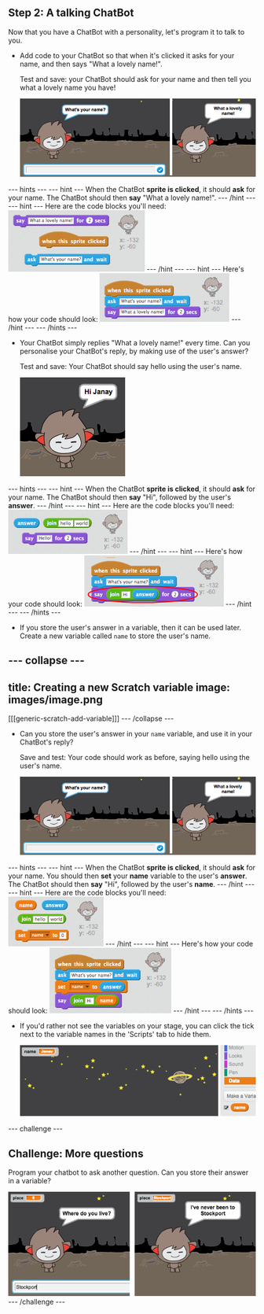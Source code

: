 ## Step 2: A talking ChatBot

Now that you have a ChatBot with a personality, let's program it to talk to you.

+ Add code to your ChatBot so that when it's clicked it asks for your name, and then says "What a lovely name!".

    Test and save: your ChatBot should ask for your name and then tell you what a lovely name you have!

    ![Testing a ChatBot response](images/chatbot-ask-test.png)

--- hints ---
--- hint ---
When the ChatBot __sprite is clicked__, it should __ask__ for your name. The ChatBot should then __say__ "What a lovely name!".
--- /hint ---
--- hint ---
Here are the code blocks you'll need:
![Blocks for a ChatBot reply](images/chatbot-ask-blocks.png)
--- /hint ---
--- hint ---
Here's how your code should look:
![Code for a ChatBot reply](images/chatbot-ask-code.png)
--- /hint ---
--- /hints ---

+ Your ChatBot simply replies "What a lovely name!" every time. Can you personalise your ChatBot's reply, by making use of the user's answer?

    Test and save: Your ChatBot should say hello using the user's name.

    ![Testing a personalised reply](images/chatbot-answer-test.png)

--- hints ---
--- hint ---
When the ChatBot __sprite is clicked__, it should __ask__ for your name. The ChatBot should then __say__ "Hi", followed by the user's __answer__.
--- /hint ---
--- hint ---
Here are the code blocks you'll need:
![Blocks for a personalised reply](images/chatbot-answer-blocks.png)
--- /hint ---
--- hint ---
Here's how your code should look:
![Code for a personalised reply](images/chatbot-answer-code.png)
--- /hint ---
--- /hints ---

+ If you store the user's answer in a variable, then it can be used later. Create a new variable called `name` to store the user's name.

--- collapse ---
---
title: Creating a new Scratch variable
image: images/image.png
---
[[[generic-scratch-add-variable]]]
--- /collapse ---

+ Can you store the user's answer in your `name` variable, and use it in your ChatBot's reply?

    Save and test: Your code should work as before, saying hello using the user's name.

    ![Testing a 'name' variable](images/chatbot-ask-test.png)

--- hints ---
--- hint ---
When the ChatBot __sprite is clicked__, it should __ask__ for your name. You should then __set__ your __name__ variable to the user's __answer__. The ChatBot should then __say__ "Hi", followed by the user's __name__.
--- /hint ---
--- hint ---
Here are the code blocks you'll need:
![Blocks for a 'name' variable](images/chatbot-variable-blocks.png)
--- /hint ---
--- hint ---
Here's how your code should look:
![Code for a 'name' variable](images/chatbot-variable-code.png)
--- /hint ---
--- /hints ---

+ If you'd rather not see the variables on your stage, you can click the tick next to the variable names in the 'Scripts' tab to hide them.

    ![Hiding a variable](images/chatbot-variable-hide.png)

--- challenge ---
## Challenge: More questions

Program your chatbot to ask another question. Can you store their answer in a variable?

![More questions](images/chatbot-question.png)
--- /challenge ---
